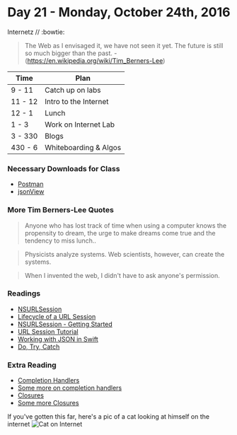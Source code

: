 # Day 21 - Monday, October 24th, 2016

Internetz // :bowtie:



> The Web as I envisaged it, we have not seen it yet. The future is still so much bigger than the past. - (https://en.wikipedia.org/wiki/Tim_Berners-Lee)


Time        |   Plan   |
----------------|-------
9 - 11 | Catch up on labs
11 - 12      | Intro to the Internet
12 - 1    | Lunch
1 - 3 | Work on Internet Lab
3 - 330 | Blogs
430 - 6 | Whiteboarding & Algos

### Necessary Downloads for Class

* [Postman](https://chrome.google.com/webstore/detail/postman/fhbjgbiflinjbdggehcddcbncdddomop?hl=en)
* [jsonView](https://chrome.google.com/webstore/detail/jsonview/chklaanhfefbnpoihckbnefhakgolnmc)



### More Tim Berners-Lee Quotes

> Anyone who has lost track of time when using a computer knows the propensity to dream, the urge to make dreams come true and the tendency to miss lunch..

> Physicists analyze systems. Web scientists, however, can create the systems.

> When I invented the web, I didn't have to ask anyone's permission. 


### Readings

* [NSURLSession](https://developer.apple.com/reference/foundation/nsurlsession)
* [Lifecycle of a URL Session](https://developer.apple.com/library/content/documentation/Cocoa/Conceptual/URLLoadingSystem/NSURLSessionConcepts/NSURLSessionConcepts.html)
* [NSURLSession - Getting Started](https://www.raywenderlich.com/110458/nsurlsession-tutorial-getting-started)
* [URL Session Tutorial](http://mrgott.com/swift-programing/30-work-with-rest-api-in-swift-3-and-xcode-8-using-urlsession-and-jsonserialization)
* [Working with JSON in Swift](https://developer.apple.com/swift/blog/?id=37)
* [Do, Try, Catch](https://www.hackingwithswift.com/new-syntax-swift-2-error-handling-try-catch)


### Extra Reading
* [Completion Handlers ](https://thatthinginswift.com/completion-handlers/)
* [Some more on completion handlers](https://grokswift.com/completion-handlers-in-swift/)
* [Closures](http://ashishkakkad.com/2016/02/use-of-blocks-closures-or-completionhandlers-with-function-in-swift-ios/)
* [Some more Closures](https://developer.apple.com/library/content/documentation/Swift/Conceptual/Swift_Programming_Language/Closures.html)


If you've gotten this far, here's a pic of a cat looking at himself on the internet
![Cat on Internet](http://i.giphy.com/l3V0vXlWQVdTK3TXO.gif)


